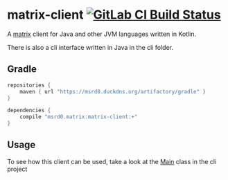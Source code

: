 # matrix-client [![GitLab CI Build Status](https://gitlab.com/msrd0/matrix-client/badges/master/build.svg)](https://gitlab.com/msrd0/matrix-client/pipelines)

A [matrix](https://matrix.org/) client for Java and other JVM languages written in Kotlin.

There is also a cli interface written in Java in the cli folder.

## Gradle

```gradle
repositories {
	maven { url "https://msrd0.duckdns.org/artifactory/gradle" }
}

dependencies {
	compile "msrd0.matrix:matrix-client:+"
}
```

## Usage

To see how this client can be used, take a look at the
[Main](https://gitlab.com/msrd0/matrix-client/blob/master/cli/src/msrd0/matrix/client/cli/Main.java)
class in the cli project
